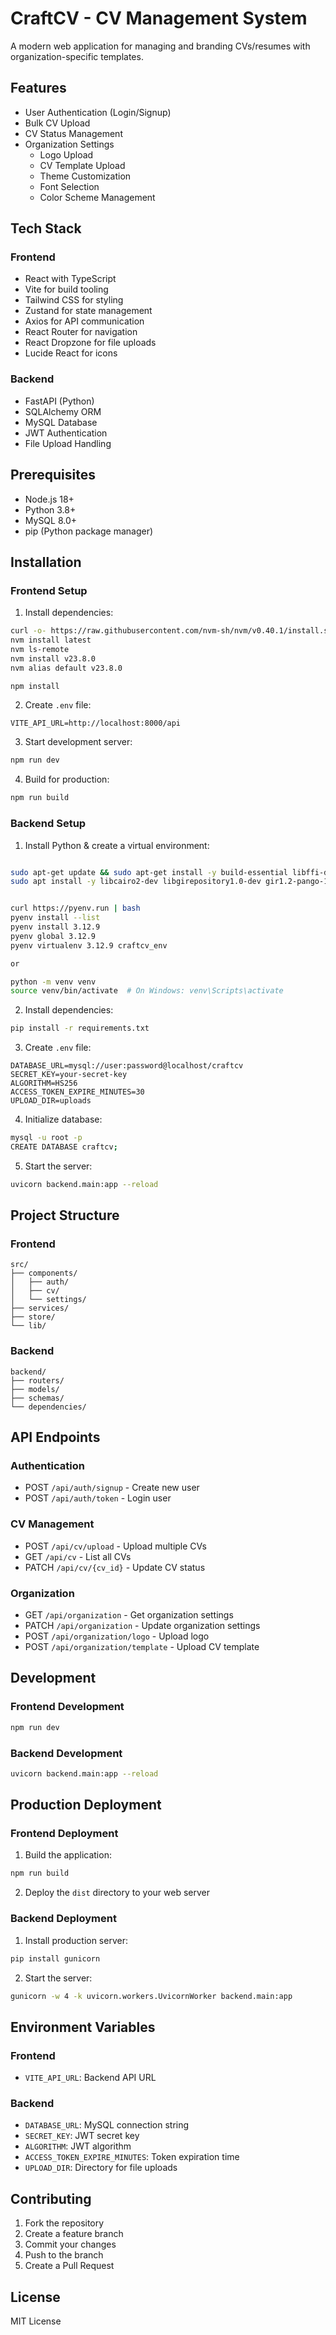 # CraftCV - CV Management System

A modern web application for managing and branding CVs/resumes with organization-specific templates.

## Features

- User Authentication (Login/Signup)
- Bulk CV Upload
- CV Status Management
- Organization Settings
  - Logo Upload
  - CV Template Upload
  - Theme Customization
  - Font Selection
  - Color Scheme Management

## Tech Stack

### Frontend
- React with TypeScript
- Vite for build tooling
- Tailwind CSS for styling
- Zustand for state management
- Axios for API communication
- React Router for navigation
- React Dropzone for file uploads
- Lucide React for icons

### Backend
- FastAPI (Python)
- SQLAlchemy ORM
- MySQL Database
- JWT Authentication
- File Upload Handling

## Prerequisites

- Node.js 18+
- Python 3.8+
- MySQL 8.0+
- pip (Python package manager)

## Installation

### Frontend Setup

1. Install dependencies:
```bash
curl -o- https://raw.githubusercontent.com/nvm-sh/nvm/v0.40.1/install.sh | bash
nvm install latest
nvm ls-remote
nvm install v23.8.0
nvm alias default v23.8.0

npm install
```

2. Create `.env` file:
```env
VITE_API_URL=http://localhost:8000/api
```

3. Start development server:
```bash
npm run dev
```

4. Build for production:
```bash
npm run build
```

### Backend Setup

1. Install Python & create a virtual environment:
```bash

sudo apt-get update && sudo apt-get install -y build-essential libffi-dev libssl-dev zlib1g-dev liblzma-dev libsqlite3-dev libreadline-dev libbz2-dev libncursesw5-dev libgdbm-dev libnss3-dev tk-dev uuid-dev curl
sudo apt install -y libcairo2-dev libgirepository1.0-dev gir1.2-pango-1.0


curl https://pyenv.run | bash
pyenv install --list
pyenv install 3.12.9
pyenv global 3.12.9
pyenv virtualenv 3.12.9 craftcv_env

or

python -m venv venv
source venv/bin/activate  # On Windows: venv\Scripts\activate
```

2. Install dependencies:
```bash
pip install -r requirements.txt
```

3. Create `.env` file:
```env
DATABASE_URL=mysql://user:password@localhost/craftcv
SECRET_KEY=your-secret-key
ALGORITHM=HS256
ACCESS_TOKEN_EXPIRE_MINUTES=30
UPLOAD_DIR=uploads
```

4. Initialize database:
```bash
mysql -u root -p
CREATE DATABASE craftcv;
```

5. Start the server:
```bash
uvicorn backend.main:app --reload
```

## Project Structure

### Frontend
```
src/
├── components/
│   ├── auth/
│   ├── cv/
│   └── settings/
├── services/
├── store/
└── lib/
```

### Backend
```
backend/
├── routers/
├── models/
├── schemas/
└── dependencies/
```

## API Endpoints

### Authentication
- POST `/api/auth/signup` - Create new user
- POST `/api/auth/token` - Login user

### CV Management
- POST `/api/cv/upload` - Upload multiple CVs
- GET `/api/cv` - List all CVs
- PATCH `/api/cv/{cv_id}` - Update CV status

### Organization
- GET `/api/organization` - Get organization settings
- PATCH `/api/organization` - Update organization settings
- POST `/api/organization/logo` - Upload logo
- POST `/api/organization/template` - Upload CV template

## Development

### Frontend Development
```bash
npm run dev
```

### Backend Development
```bash
uvicorn backend.main:app --reload
```

## Production Deployment

### Frontend Deployment

1. Build the application:
```bash
npm run build
```

2. Deploy the `dist` directory to your web server

### Backend Deployment

1. Install production server:
```bash
pip install gunicorn
```

2. Start the server:
```bash
gunicorn -w 4 -k uvicorn.workers.UvicornWorker backend.main:app
```

## Environment Variables

### Frontend
- `VITE_API_URL`: Backend API URL

### Backend
- `DATABASE_URL`: MySQL connection string
- `SECRET_KEY`: JWT secret key
- `ALGORITHM`: JWT algorithm
- `ACCESS_TOKEN_EXPIRE_MINUTES`: Token expiration time
- `UPLOAD_DIR`: Directory for file uploads

## Contributing

1. Fork the repository
2. Create a feature branch
3. Commit your changes
4. Push to the branch
5. Create a Pull Request

## License

MIT License
